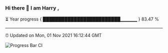 ### Hi there 👋 I am Harry , 

⏳ Year progress { █████████████████████████▁▁▁▁▁ } 83.47 %

---

⏰ Updated on Mon, 01 Nov 2021 16:12:44 GMT

![Progress Bar CI](https://github.com/duykhang68/duykhang68/workflows/Progress%20Bar%20CI/badge.svg)
